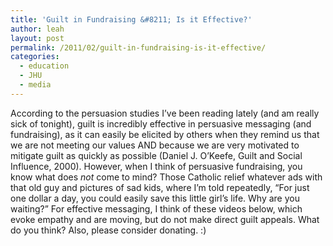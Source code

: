 ```yaml
---
title: 'Guilt in Fundraising &#8211; Is it Effective?'
author: leah
layout: post
permalink: /2011/02/guilt-in-fundraising-is-it-effective/
categories:
  - education
  - JHU
  - media
---
```

According to the persuasion studies I&#8217;ve been reading lately (and am really sick of tonight), guilt is incredibly effective in persuasive messaging (and fundraising), as it can easily be elicited by others when they remind us that we are not meeting our values AND because we are very motivated to mitigate guilt as quickly as possible (Daniel J. O&#8217;Keefe, Guilt and Social Influence, 2000). However, when I think of persuasive fundraising, you know what does *not* come to mind? Those Catholic relief whatever ads with that old guy and pictures of sad kids, where I&#8217;m told repeatedly, &#8220;For just one dollar a day, you could easily save this little girl&#8217;s life. Why are you waiting?&#8221; For effective messaging, I think of these videos below, which evoke empathy and are moving, but do not make direct guilt appeals. What do you think? Also, please consider donating. :)

<div class="iframe-wrapper">
</div>

&nbsp;